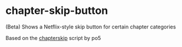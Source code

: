 # chapter-skip-button
(Beta) Shows a Netflix-style skip button for certain chapter categories

Based on the [chapterskip](https://github.com/po5/chapterskip/tree/master) script by po5
